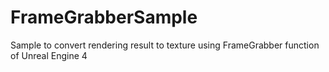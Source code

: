 # FrameGrabberSample
Sample to convert rendering result to texture using FrameGrabber function of Unreal Engine 4
